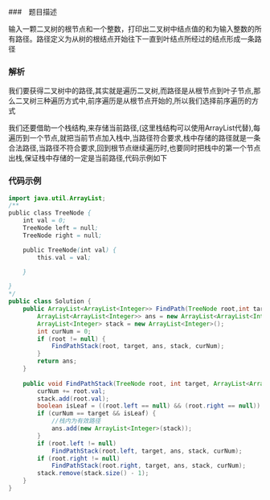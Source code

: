 ###　题目描述

输入一颗二叉树的根节点和一个整数，打印出二叉树中结点值的和为输入整数的所有路径。路径定义为从树的根结点开始往下一直到叶结点所经过的结点形成一条路径

### 解析

我们要获得二叉树中的路径,其实就是遍历二叉树,而路径是从根节点到叶子节点,那么二叉树三种遍历方式中,前序遍历是从根节点开始的,所以我们选择前序遍历的方式

我们还要借助一个栈结构,来存储当前路径,(这里栈结构可以使用ArrayList代替),每遍历到一个节点,就把当前节点加入栈中,当路径符合要求,栈中存储的路径就是一条合法路径,当路径不符合要求,回到根节点继续遍历时,也要同时把栈中的第一个节点出栈,保证栈中存储的一定是当前路径,代码示例如下

### 代码示例

```java
import java.util.ArrayList;
/**
public class TreeNode {
    int val = 0;
    TreeNode left = null;
    TreeNode right = null;

    public TreeNode(int val) {
        this.val = val;

    }

}
*/
public class Solution {
    public ArrayList<ArrayList<Integer>> FindPath(TreeNode root,int target) {
        ArrayList<ArrayList<Integer>> ans = new ArrayList<ArrayList<Integer>>();
        ArrayList<Integer> stack = new ArrayList<Integer>();
        int curNum = 0;
        if (root != null) {
            FindPathStack(root, target, ans, stack, curNum);
        }
        return ans;
    }
    
    public void FindPathStack(TreeNode root, int target, ArrayList<ArrayList<Integer>> ans, ArrayList<Integer> stack, int curNum) {
        curNum += root.val;
        stack.add(root.val);
        boolean isLeaf = ((root.left == null) && (root.right == null));
        if (curNum == target && isLeaf) {
            //栈内为有效路径
            ans.add(new ArrayList<Integer>(stack));
        }
        if (root.left != null)
            FindPathStack(root.left, target, ans, stack, curNum);
        if (root.right != null)
            FindPathStack(root.right, target, ans, stack, curNum);
        stack.remove(stack.size() - 1);
    }
}
```